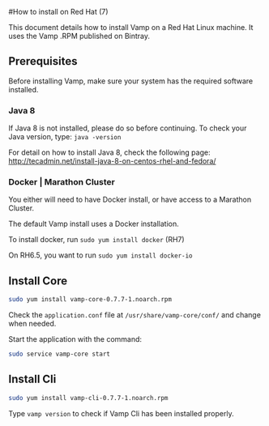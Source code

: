 #How to install on Red Hat (7)


This document details how to install Vamp on a Red Hat Linux machine. It uses the Vamp .RPM published on Bintray.



## Prerequisites

Before installing Vamp, make sure your system has the required software installed.

### Java 8
If Java 8 is not installed, please do so before continuing.
To check your Java version, type: `java -version`

For detail on how to install Java 8, check the following page: http://tecadmin.net/install-java-8-on-centos-rhel-and-fedora/

### Docker | Marathon Cluster

You either will need to have Docker install, or have access to a Marathon Cluster.

The default Vamp install uses a Docker installation.

To install docker, run `sudo yum install docker` (RH7)

On RH6.5, you want to run `sudo yum install docker-io` 


## Install Core
```bash
sudo yum install vamp-core-0.7.7-1.noarch.rpm
```

Check the `application.conf` file at `/usr/share/vamp-core/conf/` and change when needed.

Start the application with the command:

```bash
sudo service vamp-core start
```


## Install Cli
```bash
sudo yum install vamp-cli-0.7.7-1.noarch.rpm
```

Type `vamp version` to check if Vamp Cli has been installed properly.